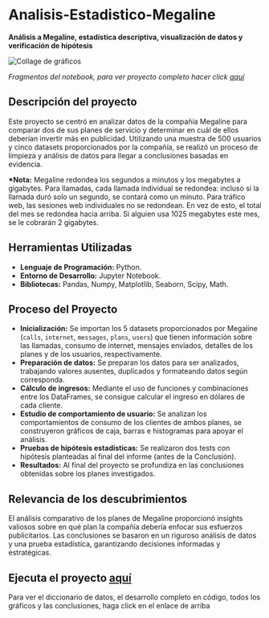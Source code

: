 # Analisis-Estadistico-Megaline
__Análisis a Megaline, estadística descriptiva, visualización de datos y verificación de hipótesis__

<image src="https://github.com/BastianLQ/Analisis-Estadistico-Megaline/blob/main/Picture.jpg" alt="Collage de gráficos">

_Fragmentos del notebook, para ver proyecto completo hacer click [aquí](https://portfoliodabastianlopez.on.drv.tw/Portafolio/P4.html)_

## Descripción del proyecto
Este proyecto se centró en analizar datos de la compañía Megaline para comparar dos de sus planes de servicio y determinar en cuál de ellos deberían invertir más en publicidad. Utilizando una muestra de 500 usuarios y cinco datasets proporcionados por la compañía, se realizó un proceso de limpieza y análisis de datos para llegar a conclusiones basadas en evidencia.

__*Nota:__ Megaline redondea los segundos a minutos y los megabytes a gigabytes. Para llamadas, cada llamada individual se redondea: incluso si la llamada duró solo un segundo, se contará como un minuto. Para tráfico web, las sesiones web individuales no se redondean. En vez de esto, el total del mes se redondea hacia arriba. Si alguien usa 1025 megabytes este mes, se le cobrarán 2 gigabytes.
  
## Herramientas Utilizadas
- __Lenguaje de Programación:__ Python.
- __Entorno de Desarrollo:__ Jupyter Notebook.
- __Bibliotecas:__ Pandas, Numpy, Matplotlib, Seaborn, Scipy, Math.
  
## Proceso del Proyecto
- __Inicialización:__ Se importan los 5 datasets proporcionados por Megaline (`calls`, `internet`, `messages`, `plans`, `users`) que tienen información sobre las llamadas, consumo de internet, mensajes enviados, detalles de los planes y de los usuarios, respectivamente.
- __Preparación de datos:__  Se preparan los datos para ser analizados, trabajando valores ausentes, duplicados y formateando datos según corresponda.
- __Cálculo de ingresos:__ Mediante el uso de funciones y combinaciones entre los DataFrames, se consigue calcular el ingreso en dólares de cada cliente.
- __Estudio de comportamiento de usuario:__ Se analizan los comportamientos de consumo de los clientes de ambos planes, se construyeron gráficos de caja, barras e histogramas para apoyar el análisis.
- __Pruebas de hipótesis estadísticas:__ Se realizaron dos tests con hipótesis planteadas al final del informe (antes de la Conclusión).
- __Resultados:__ Al final del proyecto se profundiza en las conclusiones obtenidas sobre los planes investigados.
  
## Relevancia de los descubrimientos
El análisis comparativo de los planes de Megaline proporcionó insights valiosos sobre en qué plan la compañía debería enfocar sus esfuerzos publicitarios. Las conclusiones se basaron en un riguroso análisis de datos y una prueba estadística, garantizando decisiones informadas y estratégicas.

## Ejecuta el proyecto [aquí](https://portfoliodabastianlopez.on.drv.tw/Portafolio/P4.html)
Para ver el diccionario de datos, el desarrollo completo en código, todos los gráficos y las conclusiones, haga click en el enlace de arriba
